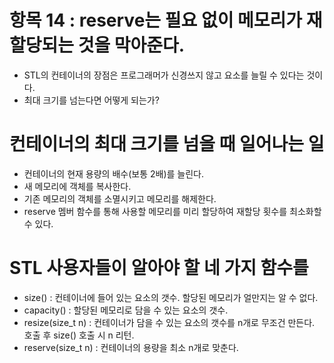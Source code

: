 # 항목 14 : reserve는 필요 없이 메모리가 재할당되는 것을 막아준다.

* STL의 컨테이너의 장점은 프로그래머가 신경쓰지 않고 요소를 늘릴 수 있다는 것이다.
* 최대 크기를 넘는다면 어떻게 되는가?

# 컨테이너의 최대 크기를 넘을 때 일어나는 일

* 컨테이너의 현재 용량의 배수(보통 2배)를 늘린다.
* 새 메모리에 객체를 복사한다.
* 기존 메모리의 객체를 소멸시키고 메모리를 해제한다.
* reserve 멤버 함수를 통해 사용할 메모리를 미리 할당하여 재할당 횟수를 최소화할 수 있다.

# STL 사용자들이 알아야 할 네 가지 함수를

* size() : 컨테이너에 들어 있는 요소의 갯수. 할당된 메모리가 얼만지는 알 수 없다.
* capacity() : 할당된 메모리로 담을 수 있는 요소의 갯수.
* resize(size_t n) : 컨테이너가 담을 수 있는 요소의 갯수를 n개로 무조건 만든다. 호출 후 size() 호출 시 n 리턴.
* reserve(size_t n) : 컨테이너의 용량을 최소 n개로 맞춘다. 